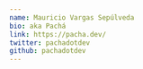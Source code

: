 ```yaml
---
name: Mauricio Vargas Sepúlveda
bio: aka Pachá
link: https://pacha.dev/
twitter: pachadotdev
github: pachadotdev
---
```

